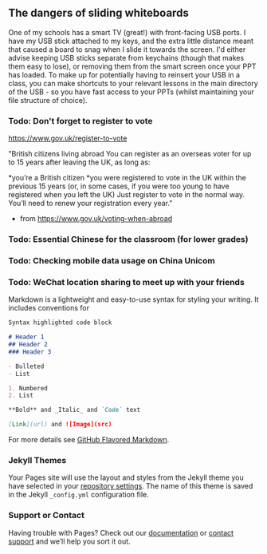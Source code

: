 ## The dangers of sliding whiteboards
One of my schools has a smart TV (great!) with front-facing USB ports. I have my USB stick attached to my keys, and the extra little distance meant that caused a board to snag when I slide it towards the screen. 
I'd either advise keeping USB sticks separate from keychains (though that makes them easy to lose), or removing them from the smart screen once your PPT has loaded. To make up for potentially having to reinsert your USB in a class, you can make shortcuts to your relevant lessons in the main directory of the USB - so you have fast access to your PPTs (whilst maintaining your file structure of choice).

### Todo: Don't forget to register to vote 
https://www.gov.uk/register-to-vote 

"British citizens living abroad
You can register as an overseas voter for up to 15 years after leaving the UK, as long as:

*you’re a British citizen
*you were registered to vote in the UK within the previous 15 years (or, in some cases, if you were too young to have registered when you left the UK)
Just register to vote in the normal way. You’ll need to renew your registration every year."
- from https://www.gov.uk/voting-when-abroad

### Todo: Essential Chinese for the classroom (for lower grades)

### Todo: Checking mobile data usage on China Unicom

### Todo: WeChat location sharing to meet up with your friends




Markdown is a lightweight and easy-to-use syntax for styling your writing. It includes conventions for

```markdown
Syntax highlighted code block

# Header 1
## Header 2
### Header 3

- Bulleted
- List

1. Numbered
2. List

**Bold** and _Italic_ and `Code` text

[Link](url) and ![Image](src)
```

For more details see [GitHub Flavored Markdown](https://guides.github.com/features/mastering-markdown/).

### Jekyll Themes

Your Pages site will use the layout and styles from the Jekyll theme you have selected in your [repository settings](https://github.com/IdiosApps/ShanghaiTeacherTips/settings). The name of this theme is saved in the Jekyll `_config.yml` configuration file.

### Support or Contact

Having trouble with Pages? Check out our [documentation](https://help.github.com/categories/github-pages-basics/) or [contact support](https://github.com/contact) and we’ll help you sort it out.
